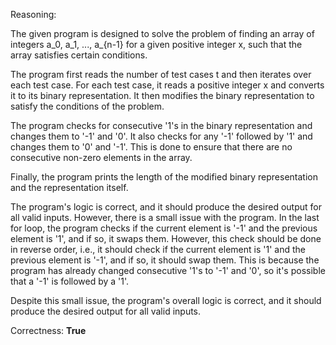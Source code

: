 Reasoning:

The given program is designed to solve the problem of finding an array of integers a_0, a_1, ..., a_{n-1} for a given positive integer x, such that the array satisfies certain conditions.

The program first reads the number of test cases t and then iterates over each test case. For each test case, it reads a positive integer x and converts it to its binary representation. It then modifies the binary representation to satisfy the conditions of the problem.

The program checks for consecutive '1's in the binary representation and changes them to '-1' and '0'. It also checks for any '-1' followed by '1' and changes them to '0' and '-1'. This is done to ensure that there are no consecutive non-zero elements in the array.

Finally, the program prints the length of the modified binary representation and the representation itself.

The program's logic is correct, and it should produce the desired output for all valid inputs. However, there is a small issue with the program. In the last for loop, the program checks if the current element is '-1' and the previous element is '1', and if so, it swaps them. However, this check should be done in reverse order, i.e., it should check if the current element is '1' and the previous element is '-1', and if so, it should swap them. This is because the program has already changed consecutive '1's to '-1' and '0', so it's possible that a '-1' is followed by a '1'.

Despite this small issue, the program's overall logic is correct, and it should produce the desired output for all valid inputs.

Correctness: **True**
